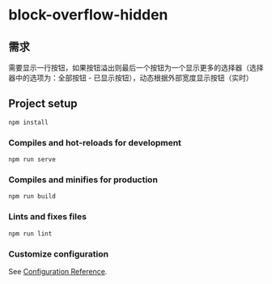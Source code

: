 # block-overflow-hidden

## 需求
需要显示一行按钮，如果按钮溢出则最后一个按钮为一个显示更多的选择器（选择器中的选项为：全部按钮 - 已显示按钮），动态根据外部宽度显示按钮（实时）

## Project setup
```
npm install
```

### Compiles and hot-reloads for development
```
npm run serve
```

### Compiles and minifies for production
```
npm run build
```

### Lints and fixes files
```
npm run lint
```

### Customize configuration
See [Configuration Reference](https://cli.vuejs.org/config/).


